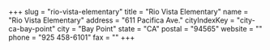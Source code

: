 +++
slug = "rio-vista-elementary"
title = "Rio Vista Elementary"
name = "Rio Vista Elementary"
address = "611 Pacifica Ave."
cityIndexKey = "city-ca-bay-point"
city = "Bay Point"
state = "CA"
postal = "94565"
website = ""
phone = "925 458-6101"
fax = ""
+++
